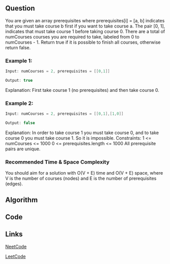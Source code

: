 ## Question
You are given an array prerequisites where prerequisites[i] = [a, b] indicates that you must take course b first if you want to take course a.
The pair [0, 1], indicates that must take course 1 before taking course 0.
There are a total of numCourses courses you are required to take, labeled from 0 to numCourses - 1.
Return true if it is possible to finish all courses, otherwise return false.
### Example 1:


```java
Input: numCourses = 2, prerequisites = [[0,1]]

Output: true

```
Explanation: First take course 1 (no prerequisites) and then take course 0.
### Example 2:


```java
Input: numCourses = 2, prerequisites = [[0,1],[1,0]]

Output: false

```
Explanation: In order to take course 1 you must take course 0, and to take course 0 you must take course 1. So it is impossible.
Constraints:
1 <= numCourses <= 1000
0 <= prerequisites.length <= 1000
All prerequisite pairs are unique.


### Recommended Time & Space Complexity

You should aim for a solution with O(V + E) time and O(V + E) space, where V is the number of courses (nodes) and E is the number of prerequisites (edges).





## Algorithm

## Code

## Links

[NeetCode](https://neetcode.io/problems/course-schedule)

[LeetCode](https://leetcode.com/problems/course-schedule)
